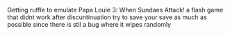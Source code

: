 Getting ruffle to emulate Papa Louie 3: When Sundaes Attack! a flash game that didnt work after discuntinuation try to save your save as much as possible since there is stil a bug where it wipes randomly
